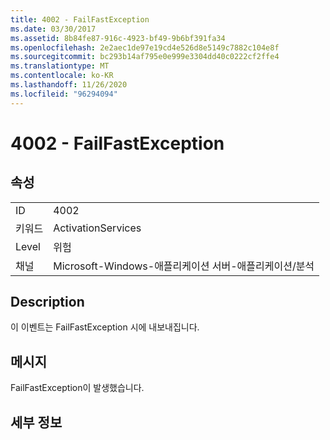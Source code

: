 ```yaml
---
title: 4002 - FailFastException
ms.date: 03/30/2017
ms.assetid: 8b84fe87-916c-4923-bf49-9b6bf391fa34
ms.openlocfilehash: 2e2aec1de97e19cd4e526d8e5149c7882c104e8f
ms.sourcegitcommit: bc293b14af795e0e999e3304dd40c0222cf2ffe4
ms.translationtype: MT
ms.contentlocale: ko-KR
ms.lasthandoff: 11/26/2020
ms.locfileid: "96294094"
---
```

# <a name="4002---failfastexception"></a>4002 - FailFastException

## <a name="properties"></a>속성  
  
|||  
|-|-|  
|ID|4002|  
|키워드|ActivationServices|  
|Level|위험|  
|채널|Microsoft-Windows-애플리케이션 서버-애플리케이션/분석|  
  
## <a name="description"></a>Description  

 이 이벤트는 FailFastException 시에 내보내집니다.  
  
## <a name="message"></a>메시지  

 FailFastException이 발생했습니다.  
  
## <a name="details"></a>세부 정보
